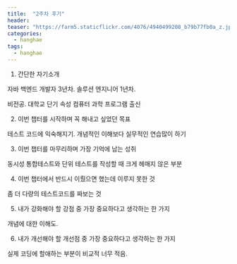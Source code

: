 ```yaml
---
title:  "2주차 후기"
header:
teaser: "https://farm5.staticflickr.com/4076/4940499208_b79b77fb0a_z.jpg"
categories:
  - hanghae
tags:
  - hanghae
---
```


1. 간단한 자기소개

자바 백엔드 개발자 3년차. 솔루션 엔지니어 1년차.

비전공. 대학교 단기 속성 컴퓨터 과학 프로그램 출신

2. 이번 챕터를 시작하며 꼭 해내고 싶었던 목표

테스트 코드에 익숙해지기. 개념적인 이해보다 실무적인 연습많이 하기

3. 이번 챕터를 마무리하며 가장 기억에 남는 성취

동시성 통합테스트와 단위 테스트를 작성할 때 크게 헤매지 않은 부분

4. 이번 챕터에서 반드시 이뤘으면 했는데 이루지 못한 것

좀 더 다량의 테스트코드를 짜보는 것

5. 내가 강화해야 할 강점 중 가장 중요하다고 생각하는 한 가지

개념에 대한 이해도.

6. 내가 개선해야 할 개선점 중 가장 중요하다고 생각하는 한 가지

실제 코딩에 할애하는 부분이 비교적 너무 적음.